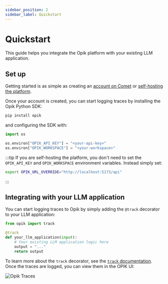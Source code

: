 ```yaml
---
sidebar_position: 2
sidebar_label: Quickstart
---
```


# Quickstart

This guide helps you integrate the Opik platform with your existing LLM application.

## Set up

Getting started is as simple as creating an [account on Comet](https://www.comet.com/signup?from=llm) or [self-hosting the platform](/self-host/self_hosting_opik.md).

Once your account is created, you can start logging traces by installing the Opik Python SDK:

```bash
pip install opik
```

and configuring the SDK with:

```python
import os

os.environ["OPIK_API_KEY"] = "<your-api-key>"
os.environ["OPIK_WORKSPACE"] = "<your-workspace>"
```

:::tip
If you are self-hosting the platform, you don't need to set the `OPIK_API_KEY` and `OPIK_WORKSPACE` environment variables. Instead simply set:

```bash
export OPIK_URL_OVERRIDE="http://localhost:5173/api"
```
:::

## Integrating with your LLM application

You can start logging traces to Opik by simply adding the `@track` decorator to your LLM application:

```python
from opik import track

@track
def your_llm_application(input):
    # Your existing LLM application logic here
    output = "..."
    return output
```

To learn more about the `track` decorator, see the [`track` documentation](/tracing/log_traces.md#log-using-function-annotators). Once the traces are logged, you can view them in the OPIK UI:

![Opik Traces](/img/home/traces_page_for_quickstart.png)
